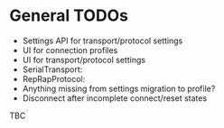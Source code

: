 # General TODOs

  * Settings API for transport/protocol settings
  * UI for connection profiles
  * UI for transport/protocol settings
  * SerialTransport:
  * RepRapProtocol:
  * Anything missing from settings migration to profile?
  * Disconnect after incomplete connect/reset states

TBC
